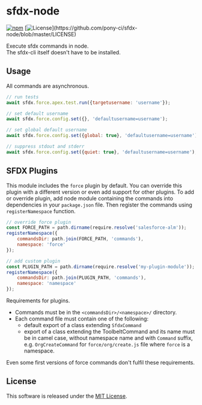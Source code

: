 # sfdx-node

<!--
[![pony-ci](https://circleci.com/gh/pony-ci/sfdx-node.svg)](https://circleci.com/gh/pony-ci/sfdx-node)
-->
[![npm](https://badge.fury.io/js/%40pony-ci%2Fsfdx-node.svg)](https://badge.fury.io/js/%40pony-ci%2Fsfdx-node)
[![License](https://img.shields.io/apm/l/atomic-design-ui.svg?)](https://github.com/pony-ci/sfdx-node/blob/master/LICENSE)

Execute sfdx commands in node.  
The sfdx-cli itself doesn't have to be installed.

## Usage
All commands are asynchronous.
```javascript
// run tests
await sfdx.force.apex.test.run({targetusername: 'username'});

// set default username
await sfdx.force.config.set({}, 'defaultusername=username');

// set global default username
await sfdx.force.config.set({global: true}, 'defaultusername=username');

// suppress stdout and stderr
await sfdx.force.config.set({quiet: true}, 'defaultusername=username');
```

## SFDX Plugins
This module includes the `force` plugin by default.
You can override this plugin with a different version or even add support for other plugins.
To add or override plugin, add node module containing the commands into dependencies in your `package.json` file.
Then register the commands using `registerNamespace` function.
```javascript
// override force plugin
const FORCE_PATH = path.dirname(require.resolve('salesforce-alm'));
registerNamespace({
    commandsDir: path.join(FORCE_PATH, 'commands'),
    namespace: 'force'
});

// add custom plugin
const PLUGIN_PATH = path.dirname(require.resolve('my-plugin-module'));
registerNamespace({
    commandsDir: path.join(PLUGIN_PATH, 'commands'),
    namespace: 'namespace'
});
``` 

Requirements for plugins.
* Commands must be in the `<commandsDir>/<namespace>/` directory.  
* Each command file must contain one of the following:  
    * default export of a class extending `SfdxCommand`
    * export of a class extending the ToolbeltCommand and its name must be in camel case, 
    without namespace name and with `Command` suffix,
    e.g. `OrgCreateCommand` for `force/org/create.js` file where `force` is a namespace.  

Even some first versions of force commands don't fulfil these requirements.  

## License
This software is released under the [MIT License](https://github.com/pony-ci/sfdx-node/blob/master/LICENSE).
